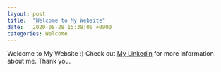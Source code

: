 ```yaml
---
layout: post
title:  "Welcome to My Website"
date:   2020-08-28 15:38:00 +0900
categories: Welcome
---
```


Welcome to My Website :)
Check out [My Linkedin][Jenny-Linkedin] for more information about me. Thank you.

[Jenny-Linkedin]: https://www.linkedin.com/in/yujinjang/
